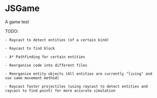 # JSGame
A game test

TODO:

    - Raycast to detect entities (of a certain kind)
    
    - Raycast to find block
    
    - A* Pathfinding for certain entities
    
    - Reorganise code into different files
    
    - Reorganise entity objects (All entities are currently "living" and use same movement method)
    
    - Raycast faster projectiles (using raycast to detect entities and raycast to find point) for more accurate simulation
